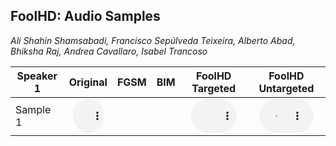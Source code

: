 ## FoolHD: Audio Samples
_Ali Shahin Shamsabadi, Francisco Sepúlveda Teixeira, Alberto Abad, Bhiksha Raj, Andrea Cavallaro, Isabel Trancoso_


|  Speaker 1  | Original | FGSM | BIM | FoolHD Targeted | FoolHD Untargeted |
|-------------|:--------:|:----:|:---:|:---------------:|:-----------------:|
|  Sample 1   | <audio controls id="player" style="width: 80%;"><source src="original/id00012/id00012_21Uxsk56VDQ_00006_00000.wav" type="audio/wav" preload="auto"></audio> |  |  | <audio controls id="player" style="width: 80%;"><source src="targeted/id00012/id00012_21Uxsk56VDQ_00006_00000.wav" type="audio/wav" preload="auto"></audio> | <audio controls id="player" style="width: 80%;"><source src="untargeted/id00012/id00012_21Uxsk56VDQ_00006_00000.wav" type="audio/wav" preload="auto"></audio> |
